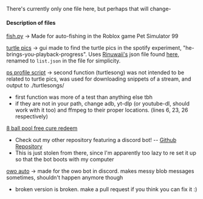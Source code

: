 There's currently only one file here, but perhaps that will change-

#### Description of files
[fish.py](./fish.py) -> Made for auto-fishing in the Roblox game Pet Simulator 99

[turtle pics](./find%20turtle%20pics.py) -> gui made to find the turtle pics in the spotify experiment, "he-brings-you-playback-progress". Uses [Rinuwaii's](https://github.com/rinuwaii) json file found [here](https://github.com/rinuwaii/he-brings-you-playback-progress/blob/main/heBringsYouPlaybackProgress.json), renamed to `list.json` in the file for simplicity.

[ps profile script](./powershell%20profile%20scripts.ps1) -> second function (turtlesong) was not intended to be related to turtle pics, was used for downloading snippets of a stream, and output to ./turtlesongs/
- first function was more of a test than anything else tbh
- if they are not in your path, change adb, yt-dlp (or youtube-dl, should work with it too) and ffmpeg to their proper locations. (lines 6, 23, 26 respectively)

[8 ball pool free cure redeem](./8ballpoolredeem.py)
- Check out my other repository featuring a discord bot! -- [Github Repository](https://github.com/Flyingbacen/Discord-rawrbot)
- This is just stolen from there, since I'm apparently too lazy to re set it up so that the bot boots with my computer

[owo auto](./owo%20auto.py) -> made for the owo bot in discord. makes messy blob messages sometimes, shouldn't happen anymore though
- broken version is broken. make a pull request if you think you can fix it :)
